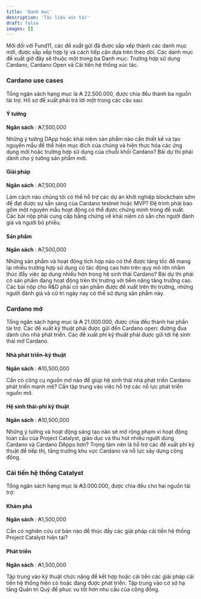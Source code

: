 ```yaml
---
title: 'Danh mục'
description: 'Tài liệu xúc tác'
draft: false
images: []
---
```


Mới đối với Fund11, các đề xuất gửi đã được sắp xếp thành các danh mục mới, được sắp xếp hợp lý và cách tiếp cận dựa trên theo dõi. Các danh mục đề xuất giờ đây sẽ thuộc một trong ba Danh mục: Trường hợp sử dụng Cardano, Cardano Open và Cải tiến hệ thống xúc tác.

### Cardano use cases

Tổng ngân sách hạng mục là ₳ 22.500.000, được chia đều thành ba nguồn tài trợ. Hồ sơ đề xuất phải trả lời một trong các câu sau:

#### Ý tưởng

**Ngân sách** : ₳7,500,000

Những ý tưởng DApp hoặc khái niệm sản phẩm nào cần thiết kế và tạo nguyên mẫu để thể hiện mục đích của chúng và hiện thực hóa các ứng dụng mới hoặc trường hợp sử dụng của chuỗi khối Cardano? Bài dự thi phải dành cho ý tưởng sản phẩm mới.

#### Giải pháp

**Ngân sách** : ₳7,500,000

Làm cách nào chúng tôi có thể hỗ trợ các dự án khởi nghiệp blockchain sớm để đạt được sự sẵn sàng của Cardano testnet hoặc MVP? Đệ trình phải bao gồm một nguyên mẫu hoạt động có thể được chứng minh trong đề xuất. Các bài nộp phải cung cấp bằng chứng về khái niệm có sẵn cho người đánh giá và người bỏ phiếu.

#### Sản phẩm

**Ngân sách** : ₳7,500,000

Những sản phẩm và hoạt động tích hợp nào có thể được tăng tốc để mang lại nhiều trường hợp sử dụng có tác động cao hơn trên quy mô lớn nhằm thúc đẩy việc áp dụng nhiều hơn trong hệ sinh thái Cardano? Bài dự thi phải có sản phẩm đang hoạt động trên thị trường với tiềm năng tăng trưởng cao. Các bài nộp cho R&amp;D phải có sản phẩm được đề xuất trên thị trường, những người đánh giá và cử tri ngày nay có thể sử dụng sản phẩm này.

### Cardano mở

Tổng ngân sách hạng mục là ₳ 21.000.000, được chia đều thành hai phần tài trợ. Các đề xuất kỹ thuật phải được gửi đến Cardano open: đường đua dành cho nhà phát triển. Các đề xuất phi kỹ thuật phải được gửi tới hệ sinh thái mở Cardano.

#### Nhà phát triển-kỹ thuật

**Ngân sách** : ₳10,500,000

Cần có công cụ nguồn mở nào để giúp hệ sinh thái nhà phát triển Cardano phát triển mạnh mẽ? Cần tập trung vào việc hỗ trợ các nỗ lực phát triển nguồn mở.

#### Hệ sinh thái-phi kỹ thuật

**Ngân sách** : ₳10,500,000

Những ý tưởng và hoạt động sáng tạo nào sẽ mở rộng phạm vi hoạt động toàn cầu của Project Catalyst, giáo dục và thu hút nhiều người dùng Cardano và Cardano DApps hơn? Trọng tâm nên là hỗ trợ các đề xuất phi kỹ thuật để tiếp thị, tăng trưởng khu vực Cardano và nỗ lực xây dựng cộng đồng.

### Cải tiến hệ thống Catalyst

Tổng ngân sách hạng mục là ₳3.000.000, được chia đều cho hai nguồn tài trợ:

#### Khám phá

**Ngân sách** : ₳1,500,000

Cần có nghiên cứu cơ bản nào để thúc đẩy các giải pháp cải tiến hệ thống Project Catalyst hiện tại?

#### Phát triển

**Ngân sách** : ₳1,500,000

Tập trung vào kỹ thuật chức năng để kết hợp hoặc cải tiến các giải pháp cải tiến hệ thống hiện có hoặc đang được phát triển. Tập trung vào cơ sở hạ tầng Quản trị Quỹ để phục vụ tốt hơn nhu cầu của cộng đồng.
